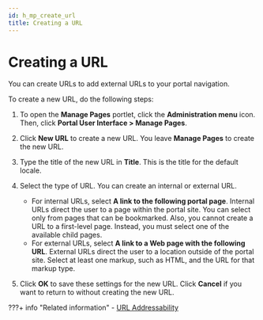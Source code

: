 ```yaml
---
id: h_mp_create_url
title: Creating a URL
---
```


# Creating a URL


You can create URLs to add external URLs to your portal navigation.

To create a new URL, do the following steps:

1.  To open the **Manage Pages** portlet, click the **Administration menu** icon. Then, click **Portal User Interface > Manage Pages**.

2.  Click **New URL** to create a new URL. You leave **Manage Pages** to create the new URL.

3.  Type the title of the new URL in **Title**. This is the title for the default locale.

4.  Select the type of URL. You can create an internal or external URL.

    -   For internal URLs, select **A link to the following portal page**. Internal URLs direct the user to a page within the portal site. You can select only from pages that can be bookmarked. Also, you cannot create a URL to a first-level page. Instead, you must select one of the available child pages.
    -   For external URLs, select **A link to a Web page with the following URL**. External URLs direct the user to a location outside of the portal site. Select at least one markup, such as HTML, and the URL for that markup type.

5.  Click **OK** to save these settings for the new URL. Click **Cancel** if you want to return to without creating the new URL.

???+ info "Related information"
    - [URL Addressability](../../../../../../build_sites/create_sites/url_addressing/index.md)

